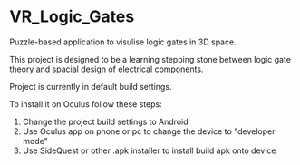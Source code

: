 # VR_Logic_Gates
Puzzle-based application to visulise logic gates in 3D space.

This project is designed to be a learning stepping stone between logic gate theory and spacial design of electrical components. 

Project is currently in default build settings. 

To install it on Oculus follow these steps:
1) Change the project build settings to Android 
2) Use Oculus app on phone or pc to change the device to "developer mode"
3) Use SideQuest or other .apk installer to install build apk onto device 
